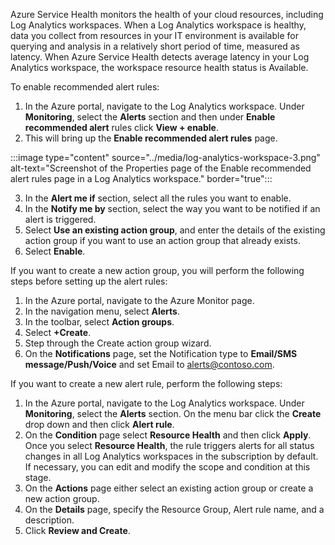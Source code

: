 
Azure Service Health monitors the health of your cloud resources, including Log Analytics workspaces. When a Log Analytics workspace is healthy, data you collect from resources in your IT environment is available for querying and analysis in a relatively short period of time, measured as latency. When Azure Service Health detects average latency in your Log Analytics workspace, the workspace resource health status is Available.

To enable recommended alert rules:
1. In the Azure portal, navigate to the Log Analytics workspace. Under **Monitoring**, select the **Alerts** section and then under **Enable recommended alert** rules click **View + enable**.
1. This will bring up the **Enable recommended alert rules** page.

:::image type="content" source="../media/log-analytics-workspace-3.png" alt-text="Screenshot of the Properties page of the Enable recommended alert rules page in a Log Analytics workspace." border="true":::

3. In the **Alert me if** section, select all the rules you want to enable.
1. In the **Notify me by** section, select the way you want to be notified if an alert is triggered.
1. Select **Use an existing action group**, and enter the details of the existing action group if you want to use an action group that already exists.
1. Select **Enable**.

If you want to create a new action group, you will perform the following steps before setting up the alert rules:
1. In the Azure portal, navigate to the Azure Monitor page.
1. In the navigation menu, select **Alerts**.
1. In the toolbar, select **Action groups**.
1. Select **+Create**.
1. Step through the Create action group wizard.
1. On the **Notifications** page, set the Notification type to **Email/SMS message/Push/Voice** and set Email to alerts@contoso.com.

If you want to create a new alert rule, perform the following steps:
1. In the Azure portal, navigate to the Log Analytics workspace. Under **Monitoring**, select the **Alerts** section. On the menu bar click the **Create** drop down and then click **Alert rule**.
1. On the **Condition** page select **Resource Health** and then click **Apply**. Once you select **Resource Health**, the rule triggers alerts for all status changes in all Log Analytics workspaces in the subscription by default. If necessary, you can edit and modify the scope and condition at this stage.
1. On the **Actions** page either select an existing action group or create a new action group.
1. On the **Details** page, specify the Resource Group, Alert rule name, and a description. 
1. Click **Review and Create**.

